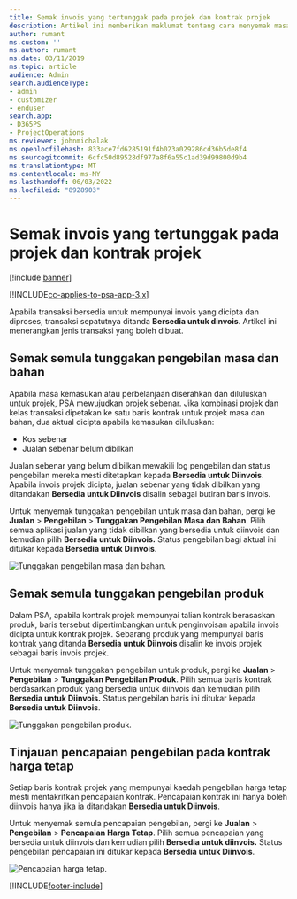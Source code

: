 ```yaml
---
title: Semak invois yang tertunggak pada projek dan kontrak projek
description: Artikel ini memberikan maklumat tentang cara menyemak masa, perbelanjaan dan tunggakan produk, dan cara menandakannya sebagai sedia untuk invois.
author: rumant
ms.custom: ''
ms.author: rumant
ms.date: 03/11/2019
ms.topic: article
audience: Admin
search.audienceType:
- admin
- customizer
- enduser
search.app:
- D365PS
- ProjectOperations
ms.reviewer: johnmichalak
ms.openlocfilehash: 833ace7fd6285191f4b023a029286cd36b5de8f4
ms.sourcegitcommit: 6cfc50d89528df977a8f6a55c1ad39d99800d9b4
ms.translationtype: MT
ms.contentlocale: ms-MY
ms.lasthandoff: 06/03/2022
ms.locfileid: "8928903"
---
```

# <a name="review-the-invoicing-backlog-on-projects-and-project-contracts"></a>Semak invois yang tertunggak pada projek dan kontrak projek

[!include [banner](../includes/psa-now-project-operations.md)]

[!INCLUDE[cc-applies-to-psa-app-3.x](../includes/cc-applies-to-psa-app-3x.md)]

Apabila transaksi bersedia untuk mempunyai invois yang dicipta dan diproses, transaksi sepatutnya ditanda **Bersedia untuk dinvois**. Artikel ini menerangkan jenis transaksi yang boleh dibuat.

## <a name="review-the-time-and-material-billing-backlog"></a>Semak semula tunggakan pengebilan masa dan bahan

Apabila masa kemasukan atau perbelanjaan diserahkan dan diluluskan untuk projek, PSA mewujudkan projek sebenar. Jika kombinasi projek dan kelas transaksi dipetakan ke satu baris kontrak untuk projek masa dan bahan, dua aktual dicipta apabila kemasukan diluluskan:

- Kos sebenar 
- Jualan sebenar belum dibilkan

Jualan sebenar yang belum dibilkan mewakili log pengebilan dan status pengebilan mereka mesti ditetapkan kepada **Bersedia untuk Diinvois**. Apabila invois projek dicipta, jualan sebenar yang tidak dibilkan yang ditandakan **Bersedia untuk Diinvois** disalin sebagai butiran baris invois.

Untuk menyemak tunggakan pengebilan untuk masa dan bahan, pergi ke **Jualan** \> **Pengebilan** \> **Tunggakan Pengebilan Masa dan Bahan**. Pilih semua aplikasi jualan yang tidak dibilkan yang bersedia untuk diinvois dan kemudian pilih **Bersedia untuk Diinvois.** Status pengebilan bagi aktual ini ditukar kepada **Bersedia untuk Diinvois**.

![Tunggakan pengebilan masa dan bahan.](media/TMBacklog.png)

## <a name="review-the-product-billing-backlog"></a>Semak semula tunggakan pengebilan produk

Dalam PSA, apabila kontrak projek mempunyai talian kontrak berasaskan produk, baris tersebut dipertimbangkan untuk penginvoisan apabila invois dicipta untuk kontrak projek. Sebarang produk yang mempunyai baris kontrak yang ditanda **Bersedia untuk Diinvois** disalin ke invois projek sebagai baris invois projek.

Untuk menyemak tunggakan pengebilan untuk produk, pergi ke **Jualan** \> **Pengebilan** \> **Tunggakan Pengebilan Produk**. Pilih semua baris kontrak berdasarkan produk yang bersedia untuk diinvois dan kemudian pilih **Bersedia untuk Diinvois.** Status pengebilan baris ini ditukar kepada **Bersedia untuk Diinvois**.

![Tunggakan pengebilan produk.](media/ProductBacklog.png)

## <a name="review-billing-milestones-on-fixed-price-contracts"></a>Tinjauan pencapaian pengebilan pada kontrak harga tetap

Setiap baris kontrak projek yang mempunyai kaedah pengebilan harga tetap mesti mentakrifkan pencapaian kontrak. Pencapaian kontrak ini hanya boleh diinvois hanya jika ia ditandakan **Bersedia untuk Diinvois**. 

Untuk menyemak semula pencapaian pengebilan, pergi ke **Jualan** \> **Pengebilan** \> **Pencapaian Harga Tetap**. Pilih semua pencapaian yang bersedia untuk diinvois dan kemudian pilih **Bersedia untuk diinvois.** Status pengebilan pencapaian ini ditukar kepada **Bersedia untuk Diinvois**.

![Pencapaian harga tetap.](media/FPBacklog.png)


[!INCLUDE[footer-include](../includes/footer-banner.md)]
